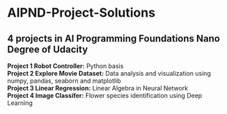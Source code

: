 # AIPND-Project-Solutions
## 4 projects in AI Programming Foundations Nano Degree of Udacity

__Project 1 Robot Controller:__ Python basis  
__Project 2 Explore Movie Dataset:__ Data analysis and visualization using numpy, pandas, seaborn and matplotlib  
__Project 3 Linear Regression:__ Linear Algebra in Neural Network  
__Project 4 Image Classifer:__ Flower species identification using Deep Learning
